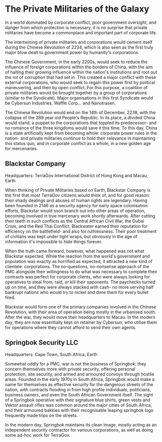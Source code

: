 # The Private Militaries of the Galaxy

In a world dominated by corporate conflict, poor government oversight, and danger from which protection is necessary, it is no surprise that private militaries have become a commonplace and important part of corporate life.

The intertwining of private militaries and corporations would cement itself during the Chinese Revolution of 2234, which is also seen as the first truly major blow dealt to government power by humanity's corporations.

The Chinese Government, in the early 2200s, would seek to reduce the influence of foreign corporations within the borders of China, with the aim of halting their growing influence within the nation's institutions and root out the rot of corruption that had set in. This created a major conflict with these external corporations, who would seek to regain this power first by political maneuvering, and then by open conflict. For this purpose, a coalition of private militaries would be brought together by a group of corporations (similar to the Syndicate). Major organisations in this first Syndicate would be Cybersun Industries, Waffle Corp... and Nanotrasen.

The Chinese Revolution would end on the 14th of December, 2238, with the collapse of the 289 year old People's Republic. In its place, a divided China would stand, a puppet to the corporations that toppled its predecessor- and no romance of the three kingdoms would save it this time. To this day, China is a state artificially kept from becoming whole: corporate power rules in the nation- and private militaries continue to hold their relevance in maintaining this status quo, and in corporate conflict as a whole, in a new golden age for mercenaries.

## Blackstar Company
Headquarters: TerraGov International District of Hong Kong and Macau, Earth

When thinking of Private Militaries based on Earth, Blackstar Company is the first that most TerraGov citizens would think of, and for good reason: their shady dealings and abuses of human rights are legendary. Having been founded in 2146 as a security agency for early space colonisation efforts, Blackstar would soon branch out into other areas of operation, becoming involved in true mercenary work shortly afterwards. After cutting their teeth in such conflicts as the Central African Civil War, the Dubai Crisis, and the Red Thai Conflict, Blackwater earned their reputation for efficiency on the battlefield- and also for ruthlessness. Their poor treatment of civilians was kept under tight wraps, but obviously in the age of information it's impossible to hide things forever.

When the truth came forward, however, what happened was not what Blackstar expected. While the reaction from the world's government and population was exactly as horrified as expected, it attracted a new kind of clientele: corporations. The no-questions, no-nonsense approach of the PMC alongside their willingness to do what was necessary to complete their contracts was perfect for corporate clients, who were always looking for operatives to steal from, raid, or kill their opponents. The paychecks turned up on time, and they were always stacked with cash- no more serving half bankrupt nations who would try to nickel and dime them for every bullet fired.

Blackstar would form one of the primary companies involved in the Chinese Revolution, with their area of operation being mostly in the urbanised south. After the war, they would move their headquarters to Macau. In the modern day, they are now essentially kept on retainer by Cybersun, who utilise them for operations where they cannot afford to send their own agents.

## Springbok Security LLC
Headquarters: Cape Town, South Africa, Earth

Somewhat oddly for a PMC, war is not the business of Springbok: they concern themselves more with private security, offering personal protection, site security, and armed and armoured convoys through hostile areas. Founded in the early 1970s in South Africa, Springbok would make a name for themselves as effective security for the dangerous streets of the nation, with contracts flooding in from high profile individuals, politicians, business owners, and even the South African Government itself. The sight of a Springbok operative with their signature blue shirts, green vests and Vektor assault rifles was common around the major cities of South Africa, and their armoured bakkies with their recognisable leaping springbok logo frequently made trips on the streets.

In the modern day, Springbok maintains its clean image, mostly acting as an independent security contractor for various corporations, as well as doing some ad-hoc work for TerraGov.

